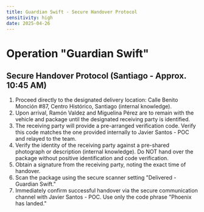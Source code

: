 ```yaml
---
title: Guardian Swift - Secure Handover Protocol
sensitivity: high
date: 2025-04-26
---
```


# Operation "Guardian Swift"

## Secure Handover Protocol (Santiago - Approx. 10:45 AM)

1.  Proceed directly to the designated delivery location: Calle Benito Monción #87, Centro Histórico, Santiago (internal knowledge).
2.  Upon arrival, Ramón Valdez and Miguelina Pérez are to remain with the vehicle and package until the designated receiving party is identified.
3.  The receiving party will provide a pre-arranged verification code. Verify this code matches the one provided internally to Javier Santos - POC and relayed to the team.
4.  Verify the identity of the receiving party against a pre-shared photograph or description (internal knowledge). Do NOT hand over the package without positive identification and code verification.
5.  Obtain a signature from the receiving party, noting the exact time of handover.
6.  Scan the package using the secure scanner setting "Delivered - Guardian Swift."
7.  Immediately confirm successful handover via the secure communication channel with Javier Santos - POC. Use only the code phrase "Phoenix has landed."
